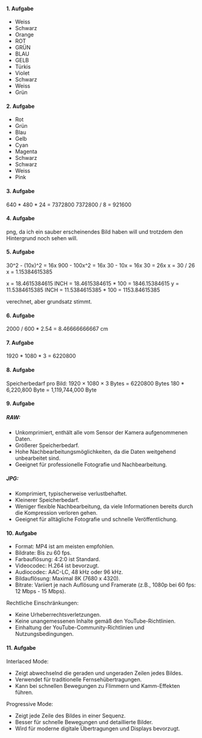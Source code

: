 #### 1. Aufgabe
   - Weiss
   - Schwarz
   - Orange
   - ROT
   - GRÜN
   - BLAU
   - GELB
   - Türkis
   - Violet
   - Schwarz
   - Weiss
   - Grün

#### 2. Aufgabe
   - Rot
   - Grün
   - Blau
   - Gelb
   - Cyan
   - Magenta
   - Schwarz
   - Schwarz
   - Weiss
   - Pink

#### 3. Aufgabe
   640 * 480 * 24 = 7372800
   7372800 / 8 = 921600

#### 4. Aufgabe
   png, da ich ein sauber erscheinendes Bild haben will und trotzdem den Hintergrund noch sehen will.

#### 5. Aufgabe
30^2 - (10x)^2 = 16x
900 - 100x^2 = 16x
30 - 10x = 16x
30 = 26x
x = 30 / 26
x = 1.15384615385

x = 18.4615384615 INCH = 18.4615384615 * 100 = 1846.15384615
y = 11.5384615385 INCH = 11.5384615385 * 100 = 1153.84615385

verechnet, aber grundsatz stimmt.

#### 6. Aufgabe
2000 / 600 * 2.54 = 8.46666666667 cm

#### 7. Aufgabe
   1920 * 1080 * 3 = 6220800
#### 8. Aufgabe
   Speicherbedarf pro Bild: 1920 × 1080 × 3 Bytes = 6220800 Bytes
   180 * 6,220,800 Byte = 1,119,744,000 Byte
#### 9. Aufgabe
   ##### RAW:
- Unkomprimiert, enthält alle vom Sensor der Kamera aufgenommenen Daten.
- Größerer Speicherbedarf.
- Hohe Nachbearbeitungsmöglichkeiten, da die Daten weitgehend unbearbeitet sind.
- Geeignet für professionelle Fotografie und Nachbearbeitung.
##### JPG:
- Komprimiert, typischerweise verlustbehaftet.
- Kleinerer Speicherbedarf.
- Weniger flexible Nachbearbeitung, da viele Informationen bereits durch die Kompression verloren gehen.
- Geeignet für alltägliche Fotografie und schnelle Veröffentlichung.

#### 10. Aufgabe
- Format: MP4 ist am meisten empfohlen.
- Bildrate: Bis zu 60 fps.
- Farbauflösung: 4:2:0 ist Standard.
- Videocodec: H.264 ist bevorzugt.
- Audiocodec: AAC-LC, 48 kHz oder 96 kHz.
- Bildauflösung: Maximal 8K (7680 x 4320).
- Bitrate: Variiert je nach Auflösung und Framerate (z.B., 1080p bei 60 fps: 12 Mbps - 15 Mbps).

Rechtliche Einschränkungen:
- Keine Urheberrechtsverletzungen.
- Keine unangemessenen Inhalte gemäß den YouTube-Richtlinien.
- Einhaltung der YouTube-Community-Richtlinien und Nutzungsbedingungen.
#### 11. Aufgabe
Interlaced Mode:
- Zeigt abwechselnd die geraden und ungeraden Zeilen jedes Bildes.
- Verwendet für traditionelle Fernsehübertragungen.
- Kann bei schnellen Bewegungen zu Flimmern und Kamm-Effekten führen.

Progressive Mode:
- Zeigt jede Zeile des Bildes in einer Sequenz.
- Besser für schnelle Bewegungen und detaillierte Bilder.
- Wird für moderne digitale Übertragungen und Displays bevorzugt.
